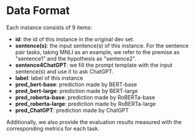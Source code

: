 # Data Format
Each instance consists of 9 items:
- **id**: the id of this instance in the original dev set.
- **sentence(s)**: the input sentence(s) of this instance. For the sentence pair tasks, taking MNLI as an example, we refer to the premise as "sentence1" and the hypothesis as "sentence2".
- **sentence4ChatGPT**: we fill the prompt template with the input sentence(s) and use it to ask ChatGPT.
- **label**: label of this instance
- **pred_bert-base**: prediction made by BERT-base
- **pred_bert-large**: prediction made by BERT-large
- **pred_roberta-base**: prediction made by RoBERTa-base
- **pred_roberta-large**: prediction made by RoBERTa-large
- **pred_ChatGPT**: prediction made by ChatGPT

Additionally, we also provide the evaluation results measured with the corresponding metrics for each task.
